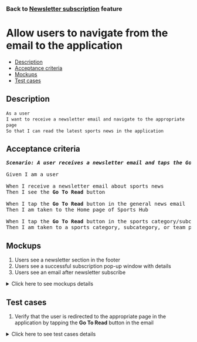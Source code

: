 ### Back to [Newsletter subscription](../../) feature

# Allow users to navigate from the email to the application

- [Description](#description)
- [Acceptance criteria](#acceptance-criteria)
- [Mockups](#mockups)
- [Test cases](#test-cases)

## Description

    As a user
    I want to receive a newsletter email and navigate to the appropriate page
    So that I can read the latest sports news in the application

## Acceptance criteria

<pre>
<b><i>Scenario: A user receives a newsletter email and taps the Go To Read button</i></b>

Given I am a user

When I receive a newsletter email about sports news
Then I see the <b>Go To Read</b> button

When I tap the <b>Go To Read</b> button in the general news email
Then I am taken to the Home page of Sports Hub

When I tap the <b>Go To Read</b> button in the sports category/subcategory/team news email
Then I am taken to a sports category, subcategory, or team page in Sports Hub application
</pre>

## Mockups

1. Users see a newsletter section in the footer
2. Users see a successful subscription pop-up window with details
3. Users see an email after newsletter subscribe

<details>
  <summary>Click here to see mockups details</summary>

**1. Users see a newsletter section in the footer:**

![Users see a newsletter section in the footer](/sports_hub_portal/mobile_application_features/newsletter_email/images/application_newsletter_footer.png)

**2. Users see a successful subscription pop-up window with details:**

![Users see a successful subscription pop-up window with details](/sports_hub_portal/mobile_application_features/newsletter_email/images/application_successful_subscription.png)

**3. Users see an email after newsletter subscribe:**

![Users see an email after newsletter subscribe](/sports_hub_portal/mobile_application_features/newsletter_email/images/newsletter_email.png)

</details>

## Test cases

1. Verify that the user is redirected to the appropriate page in the application by tapping the <b>Go To Read</b> button in the email

<details>
  <summary>Click here to see test cases details</summary>

### **#1. Verify that the user is redirected to the appropriate page in the application by tapping the Go To Read button in the email**

|Preconditions|Steps|Expected result
--------------|-----|----------
|- The user is subscribed and receives an email with general news</br>- The user is subscribed and receives an email with category, subcategory, or team news|1) Open an email with general news</br>2) Tap <b>Go to read</b></br>3) Open an email with category, subcategory, or team news</br>4) Tap <b>Go to read</b>|2) The page with general news (<b>Home</b>) is opened in the application</br>4) The page with category, subcategory, or team news is opened in the application|

</details>
